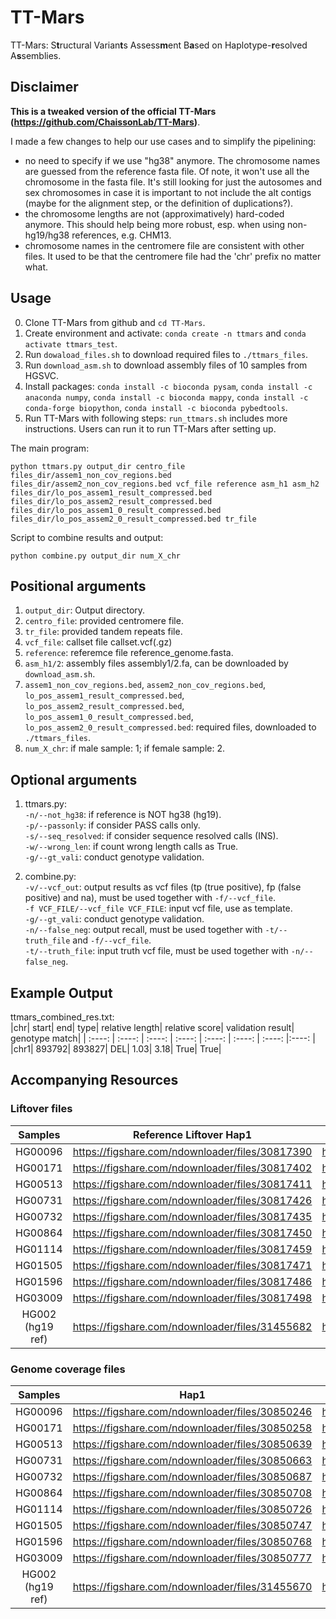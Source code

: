 # TT-Mars

TT-Mars: S**t**ructural Varian**t**s Assess**m**ent B**a**sed on Haplotype-**r**esolved A**s**semblies.

## Disclaimer

**This is a tweaked version of the official TT-Mars (https://github.com/ChaissonLab/TT-Mars)**.

I made a few changes to help our use cases and to simplify the pipelining:
- no need to specify if we use "hg38" anymore. The chromosome names are guessed from the reference fasta file. Of note, it won't use all the chromosome in the fasta file. It's still looking for just the autosomes and sex chromosomes in case it is important to not include the alt contigs (maybe for the alignment step, or the definition of duplications?).
- the chromosome lengths are not (approximatively) hard-coded anymore. This should help being more robust, esp. when using non-hg19/hg38 references, e.g. CHM13.
- chromosome names in the centromere file are consistent with other files. It used to be that the centromere file had the 'chr' prefix no matter what.

## Usage

0. Clone TT-Mars from github and `cd TT-Mars`.
1. Create environment and activate: `conda create -n ttmars` and `conda activate ttmars_test`.
2. Run `dowaload_files.sh` to download required files to `./ttmars_files`.
3. Run `download_asm.sh` to download assembly files of 10 samples from HGSVC.
4. Install packages: `conda install -c bioconda pysam`, `conda install -c anaconda numpy`, `conda install -c bioconda mappy`, `conda install -c conda-forge biopython`, `conda install -c bioconda pybedtools`.
5. Run TT-Mars with following steps: `run_ttmars.sh` includes more instructions. Users can run it to run TT-Mars after setting up.

The main program:  

`python ttmars.py output_dir centro_file files_dir/assem1_non_cov_regions.bed files_dir/assem2_non_cov_regions.bed vcf_file reference asm_h1 asm_h2 files_dir/lo_pos_assem1_result_compressed.bed files_dir/lo_pos_assem2_result_compressed.bed files_dir/lo_pos_assem1_0_result_compressed.bed files_dir/lo_pos_assem2_0_result_compressed.bed tr_file`

Script to combine results and output:  

`python combine.py output_dir num_X_chr`

## Positional arguments

1. `output_dir`: Output directory.
2. `centro_file`: provided centromere file. 
3. `tr_file`: provided tandem repeats file.
4. `vcf_file`: callset file callset.vcf(.gz)  
5. `reference`: referemce file reference_genome.fasta.
6. `asm_h1/2`: assembly files assembly1/2.fa, can be downloaded by `download_asm.sh`.
7. `assem1_non_cov_regions.bed`, `assem2_non_cov_regions.bed`, `lo_pos_assem1_result_compressed.bed`, `lo_pos_assem2_result_compressed.bed`, `lo_pos_assem1_0_result_compressed.bed`, `lo_pos_assem2_0_result_compressed.bed`: required files, downloaded to `./ttmars_files`.
8. `num_X_chr`: if male sample: 1; if female sample: 2.

## Optional arguments

1. ttmars.py:  
`-n/--not_hg38`: if reference is NOT hg38 (hg19).  
`-p/--passonly`: if consider PASS calls only.   
`-s/--seq_resolved`: if consider sequence resolved calls (INS).  
`-w/--wrong_len`: if count wrong length calls as True.  
`-g/--gt_vali`: conduct genotype validation.  

2. combine.py:  
`-v/--vcf_out`: output results as vcf files (tp (true positive), fp (false positive) and na), must be used together with `-f/--vcf_file`.  
`-f VCF_FILE/--vcf_file VCF_FILE`: input vcf file, use as template.  
`-g/--gt_vali`: conduct genotype validation.  
`-n/--false_neg`: output recall, must be used together with `-t/--truth_file` and `-f/--vcf_file`.  
`-t/--truth_file`: input truth vcf file, must be used together with `-n/--false_neg`.  

## Example Output

ttmars_combined_res.txt:  
|chr| start| end| type| relative length| relative score| validation result| genotype match|
| :----: | :----: |  :----: | :----: | :----: | :----: | :----: |:----: | 
|chr1|	893792|	893827|	DEL|	1.03|	3.18|	True| True|

## Accompanying Resources

### Liftover files  
| Samples      | Reference Liftover Hap1 | Reference Liftover Hap2 | Assembly Liftover Hap1 | Assembly Liftover Hap2 |
| :----:      |    :----:   |        :----: |    :----:   |        :----: |
| HG00096 | https://figshare.com/ndownloader/files/30817390 | https://figshare.com/ndownloader/files/30817384 | https://figshare.com/ndownloader/files/30817387  |  https://figshare.com/ndownloader/files/30817381   |
| HG00171 | https://figshare.com/ndownloader/files/30817402  | https://figshare.com/ndownloader/files/30817396 |  https://figshare.com/ndownloader/files/30817399 |  https://figshare.com/ndownloader/files/30817393    |
| HG00513 | https://figshare.com/ndownloader/files/30817411  | https://figshare.com/ndownloader/files/30817405 | https://figshare.com/ndownloader/files/30817408  |   https://figshare.com/ndownloader/files/30817414   |
| HG00731 |  https://figshare.com/ndownloader/files/30817426 | https://figshare.com/ndownloader/files/30817420 | https://figshare.com/ndownloader/files/30817423  |  https://figshare.com/ndownloader/files/30817417    |
| HG00732 |  https://figshare.com/ndownloader/files/30817435 | https://figshare.com/ndownloader/files/30817429 | https://figshare.com/ndownloader/files/30817432  |   https://figshare.com/ndownloader/files/30817438   |
| HG00864 |  https://figshare.com/ndownloader/files/30817450 | https://figshare.com/ndownloader/files/30817444 | https://figshare.com/ndownloader/files/30817447  |   https://figshare.com/ndownloader/files/30817441   |
| HG01114 |  https://figshare.com/ndownloader/files/30817459 | https://figshare.com/ndownloader/files/30817453 |  https://figshare.com/ndownloader/files/30817456 |   https://figshare.com/ndownloader/files/30817462   |
| HG01505 | https://figshare.com/ndownloader/files/30817471  | https://figshare.com/ndownloader/files/30817465 | https://figshare.com/ndownloader/files/30817468  |   https://figshare.com/ndownloader/files/30817474   |
| HG01596 |  https://figshare.com/ndownloader/files/30817486 | https://figshare.com/ndownloader/files/30817480 | https://figshare.com/ndownloader/files/30817483  |   https://figshare.com/ndownloader/files/30817477   |
| HG03009 | https://figshare.com/ndownloader/files/30817498 | https://figshare.com/ndownloader/files/30817492 |  https://figshare.com/ndownloader/files/30817495 |   https://figshare.com/ndownloader/files/30817489   |
| HG002 (hg19 ref) | https://figshare.com/ndownloader/files/31455682 | https://figshare.com/ndownloader/files/31455676 |  https://figshare.com/ndownloader/files/31455685 |   https://figshare.com/ndownloader/files/31455679   |


### Genome coverage files  
| Samples      | Hap1 | Hap2 |
| :----:      |    :----:   |        :----: |
| HG00096 | https://figshare.com/ndownloader/files/30850246 | https://figshare.com/ndownloader/files/30850249 |
| HG00171 | https://figshare.com/ndownloader/files/30850258 | https://figshare.com/ndownloader/files/30850261 |
| HG00513 | https://figshare.com/ndownloader/files/30850639 | https://figshare.com/ndownloader/files/30850642 | 
| HG00731 |  https://figshare.com/ndownloader/files/30850663 | https://figshare.com/ndownloader/files/30850660 | 
| HG00732 | https://figshare.com/ndownloader/files/30850687 | https://figshare.com/ndownloader/files/30850681 |
| HG00864 | https://figshare.com/ndownloader/files/30850708 | https://figshare.com/ndownloader/files/30850711 | 
| HG01114 | https://figshare.com/ndownloader/files/30850726 | https://figshare.com/ndownloader/files/30850729 | 
| HG01505 | https://figshare.com/ndownloader/files/30850747  | https://figshare.com/ndownloader/files/30850744 | 
| HG01596 | https://figshare.com/ndownloader/files/30850768 | https://figshare.com/ndownloader/files/30850762 |
| HG03009 | https://figshare.com/ndownloader/files/30850777 | https://figshare.com/ndownloader/files/30850780 | 
| HG002 (hg19 ref) | https://figshare.com/ndownloader/files/31455670 | https://figshare.com/ndownloader/files/31455673 | 
